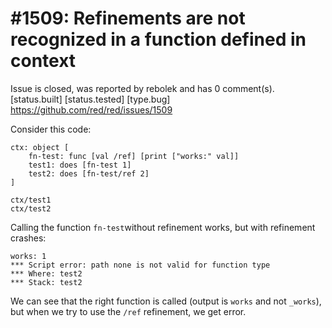 
#1509: Refinements are not recognized in a function defined in context
================================================================================
Issue is closed, was reported by rebolek and has 0 comment(s).
[status.built] [status.tested] [type.bug]
<https://github.com/red/red/issues/1509>

Consider this code:

```
ctx: object [
    fn-test: func [val /ref] [print ["works:" val]]
    test1: does [fn-test 1]
    test2: does [fn-test/ref 2]
]

ctx/test1
ctx/test2
```

Calling the function `fn-test`without refinement works, but with refinement crashes:

```
works: 1
*** Script error: path none is not valid for function type
*** Where: test2
*** Stack: test2
```

We can see that the right function is called (output is `works` and not `_works`), but when we try to use the `/ref` refinement, we get error.



